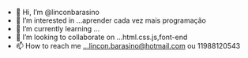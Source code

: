 - 👋 Hi, I’m @linconbarasino
- 👀 I’m interested in ...aprender cada vez mais programação 
- 🌱 I’m currently learning ...
- 💞️ I’m looking to collaborate on ...html.css.js,font-end
- 📫 How to reach me ...lincon.barasino@hotmail.com ou 11988120543

<!---
linconbarasino/linconbarasino is a ✨ special ✨ repository because its `README.md` (this file) appears on your GitHub profile.
You can click the Preview link to take a look at your changes.
--->

